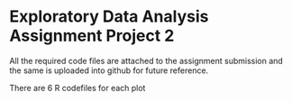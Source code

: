 # Exploratory Data Analysis Assignment Project 2

All the required code files are attached to the assignment submission and the same is uploaded into github for future reference.

There are 6 R codefiles for each plot

